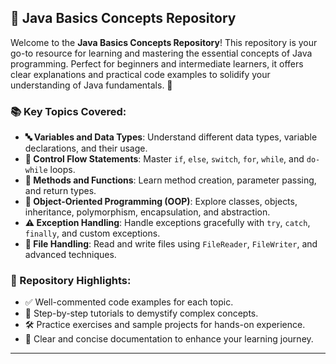 ## 🌟 Java Basics Concepts Repository

Welcome to the **Java Basics Concepts Repository**! This repository is your go-to resource for learning and mastering the essential concepts of Java programming. Perfect for beginners and intermediate learners, it offers clear explanations and practical code examples to solidify your understanding of Java fundamentals. 🚀

### 📚 Key Topics Covered:
- **🔤 Variables and Data Types**: Understand different data types, variable declarations, and their usage.
- **🔁 Control Flow Statements**: Master `if`, `else`, `switch`, `for`, `while`, and `do-while` loops.
- **🔧 Methods and Functions**: Learn method creation, parameter passing, and return types.
- **🧱 Object-Oriented Programming (OOP)**: Explore classes, objects, inheritance, polymorphism, encapsulation, and abstraction.
- **⚠️ Exception Handling**: Handle exceptions gracefully with `try`, `catch`, `finally`, and custom exceptions.
- **📂 File Handling**: Read and write files using `FileReader`, `FileWriter`, and advanced techniques.

### 🚀 Repository Highlights:
- ✅ Well-commented code examples for each topic.
- 📝 Step-by-step tutorials to demystify complex concepts.
- 🛠️ Practice exercises and sample projects for hands-on experience.
- 📄 Clear and concise documentation to enhance your learning journey.

---
